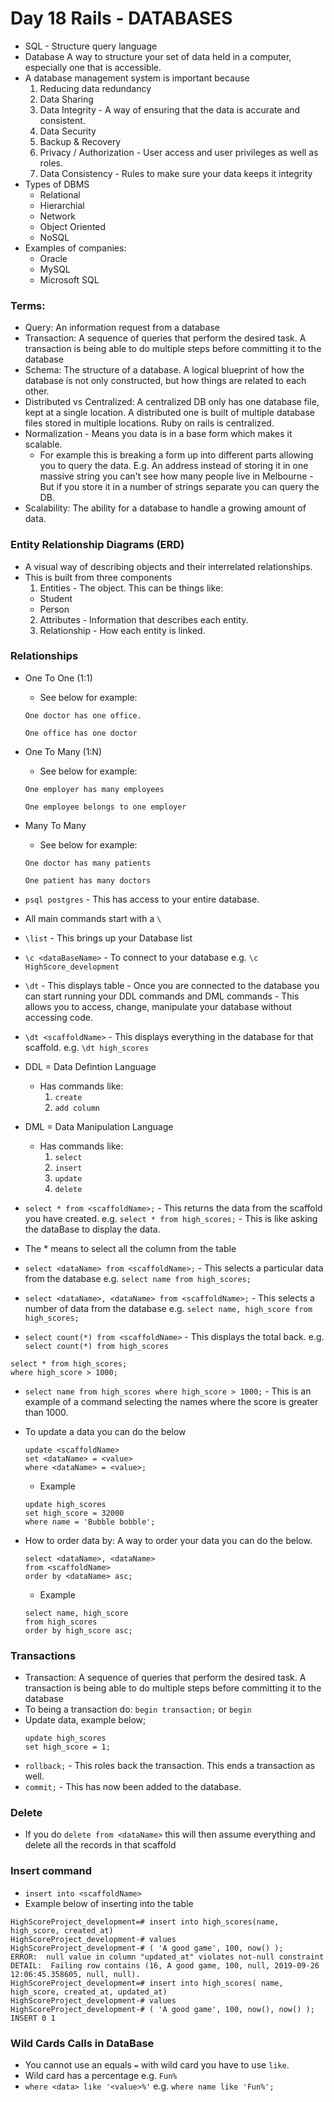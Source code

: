 # Day 18 Rails - DATABASES

- SQL - Structure query language
- Database A way to structure your set of data held in a computer, especially one that is accessible.
- A database management system is important because
  1. Reducing data redundancy 
  2. Data Sharing
  3. Data Integrity - A way of ensuring that the data is accurate and consistent. 
  4. Data Security 
  5. Backup & Recovery
  6. Privacy / Authorization - User access and user privileges as well as roles.
  7. Data Consistency - Rules to make sure your data keeps it integrity
- Types of DBMS
  - Relational
  - Hierarchial
  - Network
  - Object Oriented
  - NoSQL
- Examples of companies: 
  - Oracle
  - MySQL
  - Microsoft SQL

### Terms:

- Query: An information request from a database
- Transaction: A sequence of queries that perform the desired task. A transaction is being able to do multiple steps before committing it to the database 
- Schema: The structure of a database. A logical blueprint of how the database is not only constructed, but how things are related to each other. 
- Distributed vs Centralized: A centralized DB only has one database file, kept at a single location. A distributed one is built of multiple database files stored in multiple locations. Ruby on rails is centralized.
- Normalization - Means you data is in a base form which makes it scalable.
  - For example this is breaking a form up into different parts allowing you to query the data.  E.g. An address instead of storing it in one massive string you can't see how many people live in Melbourne - But if you store it in a number of strings separate you can query the DB.
- Scalability: The ability for a database to handle a growing amount of data.

### Entity Relationship Diagrams (ERD)

- A visual way of describing objects and their interrelated relationships.
- This is built from three components
  1. Entities - The object. This can be things like:
    - Student
    - Person 
  2. Attributes - Information that describes each entity.
  3. Relationship - How each entity is linked. 

### Relationships

- One To One (1:1)
  - See below for example:
  ```
  One doctor has one office.

  One office has one doctor
  ```
- One To Many (1:N)
  - See below for example:

  ```
  One employer has many employees

  One employee belongs to one employer
  ```
- Many To Many 
  - See below for example:
  ```
  One doctor has many patients

  One patient has many doctors
  ```

- `psql postgres` - This has access to your entire database.
- All main commands start with a `\` 
- `\list` - This brings up your Database list
- `\c <dataBaseName>` - To connect to your database e.g. `\c HighScore_development`
- `\dt` - This displays table - Once you are connected to the database you can start running your DDL commands and DML 
commands - This allows you to access, change, manipulate your database without accessing code.
- `\dt <scaffoldName>` - This displays everything in the database for that scaffold. e.g. `\dt high_scores`
- DDL = Data Defintion Language 
  - Has commands like: 
    1. `create`
    2. `add column`
- DML = Data Manipulation Language 
  - Has commands like:
    1. `select`
    2. `insert`
    3. `update`
    4. `delete`
- `select * from <scaffoldName>;` - This returns the data from the scaffold you have created. e.g. `select * from high_scores;` - This is like asking the dataBase to display the data.
- The * means to select all the column from the table
- `select <dataName> from <scaffoldName>;` - This selects a particular data from the database e.g. `select name from high_scores;`
- `select <dataName>, <dataName> from <scaffoldName>;` - This selects a number of data from the database e.g. `select name, high_score from high_scores;`
- `select count(*) from <scaffoldName>` - This displays the total back. e.g. `select count(*) from high_scores`

```
select * from high_scores;
where high_score > 1000;
```

- `select name from high_scores where high_score > 1000;` - This is an example of a command selecting the names where the score is greater than 1000.

- To update a data you can do the below
  ```
  update <scaffoldName>
  set <dataName> = <value>
  where <dataName> = <value>;
  ```
  - Example
  ```
  update high_scores
  set high_score = 32000
  where name = 'Bubble bobble';
  ```

- How to order data by: A way to order your data you can do the below.

  ```
  select <dataName>, <dataName>
  from <scaffoldName>
  order by <dataName> asc;
  ```
  - Example
  ```
  select name, high_score
  from high_scores
  order by high_score asc;
  ```

### Transactions
- Transaction: A sequence of queries that perform the desired task. A transaction is being able to do multiple steps before committing it to the database 
- To being a transaction do:  `begin transaction;` or `begin`
- Update data, example below;
  ```
  update high_scores
  set high_score = 1;
  ```
- `rollback;` - This roles back the transaction. This ends a transaction as well.
- `commit;` - This has now been added to the database. 

### Delete
- If you do `delete from <dataName>` this will then assume everything and delete all the records in that scaffold

### Insert command 
- `insert into <scaffoldName>`
- Example below of inserting into the table 
```
HighScoreProject_development=# insert into high_scores(name, high_score, created_at)
HighScoreProject_development-# values
HighScoreProject_development-# ( 'A good game', 100, now() );
ERROR:  null value in column "updated_at" violates not-null constraint
DETAIL:  Failing row contains (16, A good game, 100, null, 2019-09-26 12:06:45.358605, null, null).
HighScoreProject_development=# insert into high_scores( name, high_score, created_at, updated_at)
HighScoreProject_development-# values
HighScoreProject_development-# ( 'A good game', 100, now(), now() );
INSERT 0 1
``` 

### Wild Cards Calls in DataBase
- You cannot use an equals `=` with wild card you have to use `like`. 
- Wild card has a percentage e.g. `Fun%`
- `where <data> like '<value>%'` e.g. `where name like 'Fun%';`


